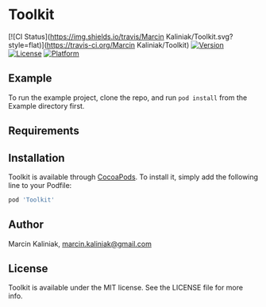 # Toolkit

[![CI Status](https://img.shields.io/travis/Marcin Kaliniak/Toolkit.svg?style=flat)](https://travis-ci.org/Marcin Kaliniak/Toolkit)
[![Version](https://img.shields.io/cocoapods/v/Toolkit.svg?style=flat)](https://cocoapods.org/pods/Toolkit)
[![License](https://img.shields.io/cocoapods/l/Toolkit.svg?style=flat)](https://cocoapods.org/pods/Toolkit)
[![Platform](https://img.shields.io/cocoapods/p/Toolkit.svg?style=flat)](https://cocoapods.org/pods/Toolkit)

## Example

To run the example project, clone the repo, and run `pod install` from the Example directory first.

## Requirements

## Installation

Toolkit is available through [CocoaPods](https://cocoapods.org). To install
it, simply add the following line to your Podfile:

```ruby
pod 'Toolkit'
```

## Author

Marcin Kaliniak, marcin.kaliniak@gmail.com

## License

Toolkit is available under the MIT license. See the LICENSE file for more info.
